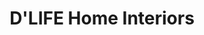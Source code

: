 ---
title: "D'LIFE Home Interiors"
url: /chittethukara/dlife-home-interiors/
shop: Raumausstattung
---